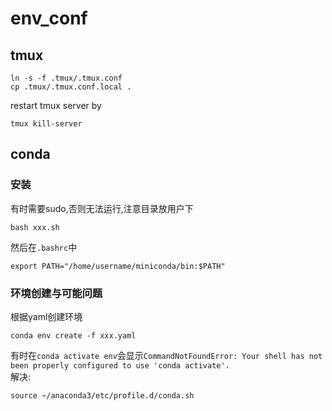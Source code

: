 # env_conf

## tmux
```
ln -s -f .tmux/.tmux.conf  
cp .tmux/.tmux.conf.local .    
```

restart tmux server by  
```
tmux kill-server  
```

## conda
### 安装
有时需要sudo,否则无法运行,注意目录放用户下  
```
bash xxx.sh
```
然后在`.bashrc`中  
```
export PATH="/home/username/miniconda/bin:$PATH"
```
### 环境创建与可能问题
根据yaml创建环境  
```
conda env create -f xxx.yaml
```
有时在`conda activate env`会显示`CommandNotFoundError: Your shell has not been properly configured to use 'conda activate'.`  
解决:  
```
source ~/anaconda3/etc/profile.d/conda.sh
```

